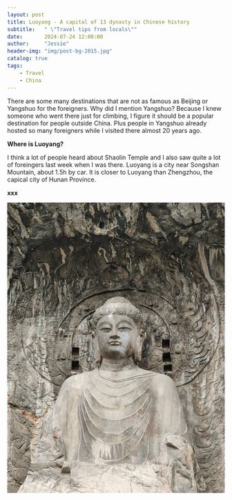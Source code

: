 ```yaml
---
layout: post
title: Luoyang - A capital of 13 dynasty in Chinese history
subtitle:   " \"Travel tips from locals\""
date:       2024-07-24 12:00:00
author:     "Jessie"
header-img: "img/post-bg-2015.jpg"
catalog: true
tags:
    - Travel
    - China
---
```


There are some many destinations that are not as famous as Beijing or Yangshuo for the foreigners. Why did I mention Yangshuo? Because I knew someone who went there just for climbing, I figure it should be a popular destination for people outside China. Plus people in Yangshuo already hosted so many foreigners while I visited there almost 20 years ago.

**Where is Luoyang?**

I think a lot of people heard about Shaolin Temple and I also saw quite a lot of foreingers last week when I was there. Luoyang is a city near Songshan Mountain, about 1.5h by car. It is closer to Luoyang than Zhengzhou, the capical city of Hunan Province.

**xxx**

![img](/img/in-post/post-luoyang/budda.jpg)